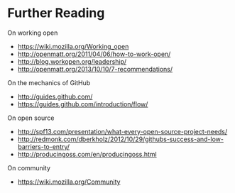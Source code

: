 # Further Reading

On working open
* https://wiki.mozilla.org/Working_open
* http://openmatt.org/2011/04/06/how-to-work-open/
* http://blog.workopen.org/leadership/
* http://openmatt.org/2013/10/10/7-recommendations/

On the mechanics of GitHub
* http://guides.github.com/
* https://guides.github.com/introduction/flow/

On open source
* http://spf13.com/presentation/what-every-open-source-project-needs/
* http://redmonk.com/dberkholz/2012/10/29/githubs-success-and-low-barriers-to-entry/
* http://producingoss.com/en/producingoss.html

On community
* https://wiki.mozilla.org/Community
